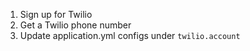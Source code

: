 1. Sign up for Twilio
2. Get a Twilio phone number
3. Update application.yml configs under `twilio.account`
